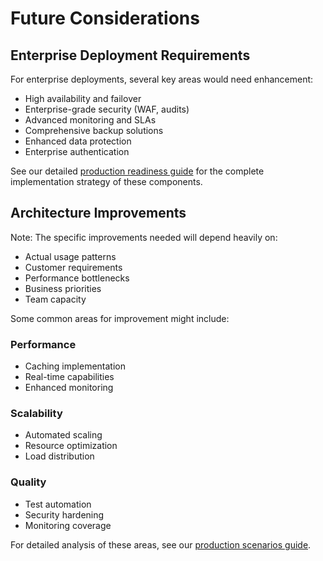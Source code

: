 # Future Considerations

## Enterprise Deployment Requirements

For enterprise deployments, several key areas would need enhancement:

- High availability and failover
- Enterprise-grade security (WAF, audits)
- Advanced monitoring and SLAs
- Comprehensive backup solutions
- Enhanced data protection
- Enterprise authentication

See our detailed [production readiness guide](../operations/production_readiness.md) for the complete implementation strategy of these components.

## Architecture Improvements

Note: The specific improvements needed will depend heavily on:
- Actual usage patterns
- Customer requirements
- Performance bottlenecks
- Business priorities
- Team capacity

Some common areas for improvement might include:

### Performance
- Caching implementation
- Real-time capabilities
- Enhanced monitoring

### Scalability
- Automated scaling
- Resource optimization
- Load distribution

### Quality
- Test automation
- Security hardening
- Monitoring coverage

For detailed analysis of these areas, see our [production scenarios guide](../operations/production_scenarios.md). 